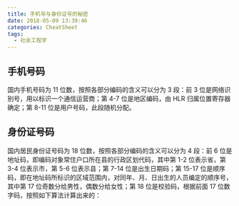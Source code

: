 ```yaml
---
title: 手机号与身份证号的秘密
date: 2018-05-09 13:39:46
categories: CheatSheet
tags:
  - 社会工程学
---
```


## 手机号码

国内手机号码为 11 位数，按照各部分编码的含义可以分为 3 段：前 3 位是网络识别号，用以标识一个通信运营商；第 4-7 位是地区编码，由 HLR 归属位置寄存器确定；第 8-11 位是用户号码，此段随机分配。

## 身份证号码

国内居民身份证号码为 18 位数，按照各部分编码的含义可以分为 4 段：前 6 位是地址码，即编码对象常住户口所在县的行政区划代码，其中第 1-2 位表示省，第 3-4 位表示市，第 5-6 位表示县；第 7-14 位是出生日期码；第 15-17 位是顺序码，即在地址码所标识的区域范围内，对同年、月、日出生的人员编定的顺序号，其中第 17 位奇数分给男性，偶数分给女性；第 18 位是校验码，根据前面 17 位数字码，按照如下算法计算出来的：
